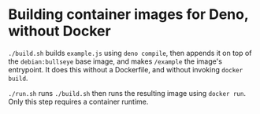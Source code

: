 # Building container images for Deno, without Docker

`./build.sh` builds `example.js` using `deno compile`, then appends it on top of the `debian:bullseye` base image, and makes `/example` the image's entrypoint.
It does this without a Dockerfile, and without invoking `docker build`.

`./run.sh` runs `./build.sh` then runs the resulting image using `docker run`.
Only this step requires a container runtime.
